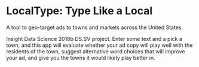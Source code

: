 # LocalType: Type Like a Local

A tool to geo-target ads to towns and markets across the United States. 

Insight Data Science 2018b DS.SV project. Enter some text and a pick a town, and this app will evaluate whether your ad copy will play well with the residents of the town, suggest alternative word choices that will improve your ad, and give you the towns it would likely play better in.

